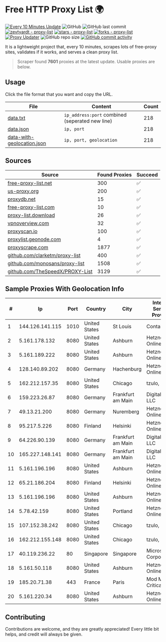 
# Free HTTP Proxy List 🌍

[![Every 10 Minutes Update](https://github.com/mertguvencli/http-proxy-list/actions/workflows/main.yml/badge.svg?branch=main)](https://github.com/mertguvencli/http-proxy-list/actions/workflows/main.yml)
![GitHub](https://img.shields.io/github/license/mertguvencli/http-proxy-list)
![GitHub last commit](https://img.shields.io/github/last-commit/mertguvencli/http-proxy-list)
[![zevtyardt - proxy-list](https://img.shields.io/static/v1?label=zevtyardt&message=proxy-list&color=blue&logo=github)](https://github.com/zevtyardt/proxy-list "Go to GitHub repo")
[![stars - proxy-list](https://img.shields.io/github/stars/zevtyardt/proxy-list?style=social)](https://github.com/zevtyardt/proxy-list)
[![forks - proxy-list](https://img.shields.io/github/forks/zevtyardt/proxy-list?style=social)](https://github.com/zevtyardt/proxy-list)
[![Proxy Updater](https://github.com/zevtyardt/proxy-list/workflows/Proxy%20Updater/badge.svg)](https://github.com/zevtyardt/proxy-list/actions?query=workflow:"Proxy+Updater")
![GitHub repo size](https://img.shields.io/github/repo-size/zevtyardt/proxy-list)
[![GitHub commit activity](https://img.shields.io/github/commit-activity/m/zevtyardt/proxy-list?logo=commits)](https://github.com/zevtyardt/proxy-list/commits/main)

It is a lightweight project that, every 10 minutes, scrapes lots of free-proxy sites, validates if it works, and serves a clean proxy list.

> Scraper found **7601** proxies at the latest update. Usable proxies are below.

## Usage

Click the file format that you want and copy the URL.

|File|Content|Count|
|----|-------|-----|
|[data.txt](https://raw.githubusercontent.com/mertguvencli/http-proxy-list/main/proxy-list/data.txt)|`ip_address:port` combined (seperated new line)|218|
|[data.json](https://raw.githubusercontent.com/mertguvencli/http-proxy-list/main/proxy-list/data.json)|`ip, port`|218|
|[data-with-geolocation.json](https://raw.githubusercontent.com/mertguvencli/http-proxy-list/main/proxy-list/data-with-geolocation.json)|`ip, port, geolocation`|218|

## Sources

|Source|Found Proxies|Succeed|
|------|-------------|-------|
|[free-proxy-list.net](https://free-proxy-list.net)|300|✅|
|[us-proxy.org](https://www.us-proxy.org)|200|✅|
|[proxydb.net](http://proxydb.net)|15|✅|
|[free-proxy-list.com](https://free-proxy-list.com/?page=&port=&type%5B%5D=http&type%5B%5D=https&up_time=0&search=Search)|10|✅|
|[proxy-list.download](https://www.proxy-list.download/HTTP)|26|✅|
|[vpnoverview.com](https://vpnoverview.com/privacy/anonymous-browsing/free-proxy-servers)|32|✅|
|[proxyscan.io](https://www.proxyscan.io)|100|✅|
|[proxylist.geonode.com](https://proxylist.geonode.com/api/proxy-list?limit=300&page=1&sort_by=lastChecked&sort_type=desc&protocols=http,https)|4|✅|
|[proxyscrape.com](https://api.proxyscrape.com/v2/?request=displayproxies&protocol=http&timeout=10000&country=all&ssl=all&anonymity=all)|1877|✅|
|[github.com/clarketm/proxy-list](https://raw.githubusercontent.com/clarketm/proxy-list/master/proxy-list-raw.txt)|400|✅|
|[github.com/monosans/proxy-list](https://raw.githubusercontent.com/monosans/proxy-list/main/proxies/http.txt)|1508|✅|
|[github.com/TheSpeedX/PROXY-List](https://raw.githubusercontent.com/TheSpeedX/PROXY-List/master/http.txt)|3129|✅|


## Sample Proxies With Geolocation Info

|#|Ip|Port|Country|City|Internet Service Provider|
|-|--|----|-------|----|-------------------------|
|1|144.126.141.115|1010|United States|St Louis|Contabo Inc.|
|2|5.161.178.132|8080|United States|Ashburn|Hetzner Online GmbH|
|3|5.161.189.222|8080|United States|Ashburn|Hetzner Online GmbH|
|4|128.140.89.202|8080|Germany|Hachenburg|Hetzner Online GmbH|
|5|162.212.157.35|8080|United States|Chicago|tzulo, inc.|
|6|159.223.26.87|8080|Germany|Frankfurt am Main|DigitalOcean, LLC|
|7|49.13.21.200|8080|Germany|Nuremberg|Hetzner Online GmbH|
|8|95.217.5.226|8080|Finland|Helsinki|Hetzner Online GmbH|
|9|64.226.90.139|8080|Germany|Frankfurt am Main|DigitalOcean, LLC|
|10|165.227.148.141|8080|Germany|Frankfurt am Main|DigitalOcean, LLC|
|11|5.161.196.196|8080|United States|Ashburn|Hetzner Online GmbH|
|12|65.21.186.204|8080|Finland|Helsinki|Hetzner Online GmbH|
|13|5.161.196.196|8080|United States|Ashburn|Hetzner Online GmbH|
|14|5.78.42.159|8080|United States|Portland|Hetzner Online GmbH|
|15|107.152.38.242|8080|United States|Chicago|tzulo, inc.|
|16|162.212.155.148|8080|United States|Chicago|tzulo, inc.|
|17|40.119.236.22|80|Singapore|Singapore|Microsoft Corporation|
|18|5.161.50.118|8080|United States|Ashburn|Hetzner Online GmbH|
|19|185.20.71.38|443|France|Paris|Mod Mission Critical LLC|
|20|5.161.220.34|8080|United States|Ashburn|Hetzner Online GmbH|



## Contributing

Contributions are welcome, and they are greatly appreciated! Every
little bit helps, and credit will always be given.


